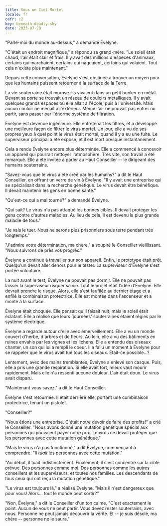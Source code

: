 ```yaml
---
title: Sous un Ciel Mortel
locale: fr
cefr: c2
key: beneath-deadly-sky
date: 2023-07-20
---
```


"Parle-moi du monde au-dessus," a demandé Évelyne.

"C'était un endroit magnifique," a répondu sa grand-mère. "Le soleil était chaud, l'air était clair et frais. Il y avait des millions d'espèces d'animaux, certains qui marchaient, certains qui nageaient, certains qui volaient. Tout cela n'existe plus maintenant."

Depuis cette conversation, Évelyne s'est obstinée à trouver un moyen pour que les humains puissent retourner à la surface de la Terre.

La vie souterraine était morose. Ils vivaient dans un petit bunker en métal. Devant sa porte se trouvait un réseau de couloirs métalliques. Il y avait quelques grands espaces où elle allait à l'école, puis à l'université. Mais aucun couloir ne menait à l'extérieur. Même l'air ne pouvait pas entrer ou partir, sans passer par l'énorme système de filtration.

Évelyne est devenue ingénieure. Elle entretenait les filtres, et a développé une meilleure façon de filtrer le virus mortel. Un jour, elle a vu de ses propres yeux à quel point le virus était mortel, quand il y a eu une fuite. Le superviseur principal a été exposé, et il est mort presque instantanément.

Cela a rendu Évelyne encore plus déterminée. Elle a commencé à concevoir un appareil qui pourrait nettoyer l'atmosphère. Très vite, son travail a été remarqué. Elle a été invitée à parler au Haut Conseiller -- le dirigeant des humains souterrains.

"Savez-vous que le virus a été créé par les humains?" a dit le Haut Conseiller, en offrant un verre de vin à Évelyne. "Il y avait une entreprise qui se spécialisait dans la recherche génétique. Le virus devait être bénéfique. Il devait maintenir les gens en bonne santé."

"Qu'est-ce qui a mal tourné?" a demandé Évelyne.

"Qui sait? Le virus n'a pas attaqué les bonnes cibles. Il devait protéger les gens contre d'autres maladies. Au lieu de cela, il est devenu la plus grande maladie de tous."

"Je vais le tuer. Nous ne serons plus prisonniers sous terre pendant très longtemps."

"J'admire votre détermination, ma chère," a soupiré le Conseiller vieillissant. "Nous suivrons de près vos progrès."

Évelyne a continué à travailler sur son appareil. Enfin, le prototype était prêt. Quelqu'un devait aller dehors pour le tester. La superviseur d'Évelyne s'est portée volontaire.

La nuit avant le test, Évelyne ne pouvait pas dormir. Elle ne pouvait pas laisser la superviseur risquer sa vie. Tout le projet était l'idée d'Évelyne. *Elle* devrait prendre le risque. Alors, elle s'est faufilée au dernier étage et a enfilé la combinaison protectrice. Elle est montée dans l'ascenseur et a monté à la surface.

Évelyne était choquée. Elle pensait qu'il faisait nuit, mais le soleil était éclatant. Elle a réalisé que leurs 'journées' souterraines étaient régies par le système électrique.

Évelyne a regardé autour d'elle avec émerveillement. Elle a vu un monde couvert d'herbe, d'arbres et de fleurs. Au loin, elle a vu des bâtiments en ruines envahis par les vignes et les lichens. Elle a entendu des oiseaux chanter, un son qui lui a rempli le coeur. Il a fallu un moment à Évelyne pour se rappeler que le virus avait tué tous les oiseaux. Était-ce possible...?

Lentement, avec des mains tremblantes, Évelyne a enlevé son casque. Puis, elle a pris une grande respiration. Si elle avait tort, mieux vaut mourir rapidement. Mais elle n'a ressenti aucune douleur. L'air était doux. Le virus avait disparu.

"Maintenant vous savez," a dit le Haut Conseiller.

Évelyne s'est retournée. Il était derrière elle, portant une combinaison protectrice, tenant un pistolet.

"Conseiller?"

"Nous étions une entreprise. C'était notre devoir de faire des profits!" a crié le Conseiller. "Nous avons donné une mutation génétique spécial aux personnes qui pouvaient payer notre prix. Le virus ne devait protéger que les personnes avec cette mutation génétique."

"Mais le virus n'a pas fonctionné," a dit Évelyne, commençant à comprendre. "Il *tuait* les personnes avec cette mutation."

"Au début, il tuait indistinctement. Finalement, il s'est concentré sur la cible prévue. Des personnes comme moi. Des personnes comme les autres conseillers et les superviseurs, et toutes nos familles. Les descendants de tous ceux qui ont reçu la mutation génétique."

"Le virus est toujours là," a réalisé Évelyne. "Mais il n'est dangereux que pour vous! Alors... tout le monde peut sortir?"

"Non, Évelyne," a dit le Conseiller d'un ton calme. "C'est exactement le point. Aucun de vous ne peut partir. Vous devez rester souterrains, avec nous. Personne ne peut jamais découvrir la vérité. Et -- je suis désolé, ma chère -- personne ne le saura."